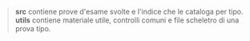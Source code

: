 >**src** contiene prove d'esame svolte e l'indice che le cataloga per tipo.   
>**utils** contiene materiale utile, controlli comuni e file scheletro di una prova tipo. 